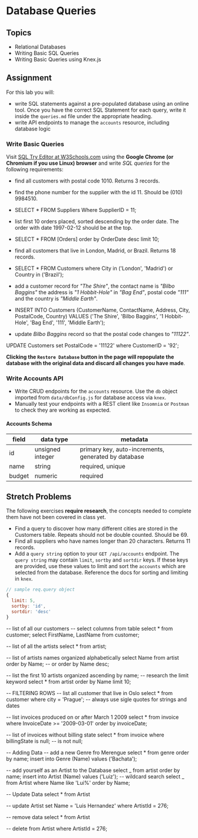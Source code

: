 # Database Queries

## Topics

- Relational Databases
- Writing Basic SQL Queries
- Writing Basic Queries using Knex.js

## Assignment

For this lab you will:

- write SQL statements against a pre-populated database using an online tool. Once you have the correct SQL Statement for each query, write it inside the `queries.md` file under the appropriate heading.
- write API endpoints to manage the `accounts` resource, including database logic

### Write Basic Queries

Visit [SQL Try Editor at W3Schools.com](https://www.w3schools.com/Sql/tryit.asp?filename=trysql_select_top) using the **Google Chrome (or Chromium if you use Linux) browser** and write _SQL queries_ for the following requirements:

- find all customers with postal code 1010. Returns 3 records.

* find the phone number for the supplier with the id 11. Should be (010) 9984510.

- SELECT \* FROM Suppliers Where SupplierID = 11;

* list first 10 orders placed, sorted descending by the order date. The order with date 1997-02-12 should be at the top.

- SELECT \* FROM [Orders] order by OrderDate desc limit 10;

* find all customers that live in London, Madrid, or Brazil. Returns 18 records.

- SELECT \* FROM Customers
  where City in ('London', 'Madrid') or Country in ('Brazil');

* add a customer record for _"The Shire"_, the contact name is _"Bilbo Baggins"_ the address is _"1 Hobbit-Hole"_ in _"Bag End"_, postal code _"111"_ and the country is _"Middle Earth"_.

- INSERT INTO Customers (CustomerName, ContactName, Address, City, PostalCode, Country)
  VALUES ('The Shire', 'Bilbo Baggins', '1 Hobbit-Hole', 'Bag End', '111', 'Middle Earth');

* update _Bilbo Baggins_ record so that the postal code changes to _"11122"_.

UPDATE Customers set PostalCode = '11122'
where CustomerID = '92';

**Clicking the `Restore Database` button in the page will repopulate the database with the original data and discard all changes you have made**.

### Write Accounts API

- Write CRUD endpoints for the `accounts` resource. Use the `db` object imported from `data/dbConfig.js` for database access via `knex`.
- Manually test your endpoints with a REST client like `Insomnia` or `Postman` to check they are working as expected.

#### Accounts Schema

| field  | data type        | metadata                                            |
| ------ | ---------------- | --------------------------------------------------- |
| id     | unsigned integer | primary key, auto-increments, generated by database |
| name   | string           | required, unique                                    |
| budget | numeric          | required                                            |

## Stretch Problems

The following exercises **require research**, the concepts needed to complete them have not been covered in class yet.

- Find a query to discover how many different cities are stored in the Customers table. Repeats should not be double counted. Should be 69.
- Find all suppliers who have names longer than 20 characters. Returns 11 records.
- Add a `query string` option to your `GET /api/accounts` endpoint. The `query string` may contain `limit`, `sortby` and `sortdir` keys. If these keys are provided, use these values to limit and sort the `accounts` which are selected from the database. Reference the docs for sorting and limiting in `knex`.

```js
// sample req.query object
{
  limit: 5,
  sortby: 'id',
  sortdir: 'desc'
}
```

-- list of all our customers
-- select columns from table
select \* from customer;
select FirstName, LastName from customer;

-- list of all the artists
select \* from artist;

-- list of artists names organized alphabetically
select Name from artist order by Name; -- or order by Name desc;

-- list the first 10 artists organized ascending by name; -- research the limit keyword
select \* from artist order by Name limit 10;

-- FILTERING ROWS
-- list all customer that live in Oslo
select \* from customer
where city = 'Prague'; -- always use sigle quotes for strings and dates

-- list invoices produced on or after March 1 2009
select \* from invoice where InvoiceDate >= '2009-03-01' order by invoiceDate;

-- list of invoices without billing state
select \* from invoice where billingState is null; -- is not null;

-- Adding Data
-- add a new Genre fro Merengue
select \* from genre order by name;
insert into Genre (Name) values ('Bachata');

-- add yourself as an Artist to the Database
select _ from artist order by name;
insert into Artist (Name) values ('Luiz');
-- wildcard search
select _ from Artist where Name like 'Lui%' order by Name;

-- Update Data
select \* from Artist

-- update Artist set Name = 'Luis Hernandez'
where ArtistId = 276;

-- remove data
select \* from Artist

-- delete from Artist
where ArtistId = 276;
